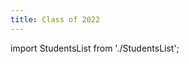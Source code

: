 ```yaml
---
title: Class of 2022
---
```


import StudentsList from './StudentsList';

<StudentsList year={2022} />
